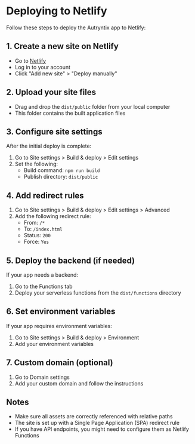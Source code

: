 # Deploying to Netlify

Follow these steps to deploy the Autryntix app to Netlify:

## 1. Create a new site on Netlify

- Go to [Netlify](https://app.netlify.com/)
- Log in to your account
- Click "Add new site" > "Deploy manually"

## 2. Upload your site files

- Drag and drop the `dist/public` folder from your local computer
- This folder contains the built application files

## 3. Configure site settings

After the initial deploy is complete:

1. Go to Site settings > Build & deploy > Edit settings
2. Set the following:
   - Build command: `npm run build`
   - Publish directory: `dist/public`

## 4. Add redirect rules

1. Go to Site settings > Build & deploy > Edit settings > Advanced
2. Add the following redirect rule:
   - From: `/*`
   - To: `/index.html`
   - Status: `200`
   - Force: `Yes`

## 5. Deploy the backend (if needed)

If your app needs a backend:

1. Go to the Functions tab
2. Deploy your serverless functions from the `dist/functions` directory

## 6. Set environment variables

If your app requires environment variables:

1. Go to Site settings > Build & deploy > Environment
2. Add your environment variables

## 7. Custom domain (optional)

1. Go to Domain settings
2. Add your custom domain and follow the instructions

## Notes

- Make sure all assets are correctly referenced with relative paths
- The site is set up with a Single Page Application (SPA) redirect rule
- If you have API endpoints, you might need to configure them as Netlify Functions 